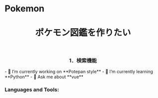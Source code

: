 # Pokemon

<h1 align="center">ポケモン図鑑を作りたい</h1>
&nbsp;
<h3 align="center">1．検索機能</h3>
- 🔭 I’m currently working on **Potepan style** - 🌱 I’m currently learning **Python** - 💬 Ask me about **vue**
<h3 align="left">Languages and Tools:</h3>
&nbsp;

